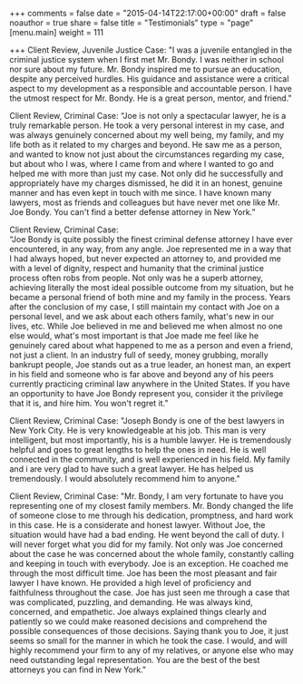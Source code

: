 +++
comments = false
date = "2015-04-14T22:17:00+00:00"
draft = false
noauthor = true
share = false
title = "Testimonials"
type = "page"
[menu.main]
weight = 111

+++
Client Review, Juvenile Justice Case: 
     "I was a juvenile entangled in the criminal justice system when I first met Mr. Bondy. I was neither in school nor sure about my future. Mr. Bondy inspired me to pursue an education, despite any perceived hurdles. His guidance and assistance were a critical aspect to my development as a responsible and accountable person. I have the utmost respect for Mr. Bondy. He is a great person, mentor, and friend." 



Client Review, Criminal Case:
    “Joe is not only a spectacular lawyer, he is a truly remarkable person. He took a very personal interest in my case, and was always genuinely concerned about my well being, my family, and my life both as it related to my charges and beyond. He saw me as a person, and wanted to know not just about the circumstances regarding my case, but about who I was, where I came from and where I wanted to go and helped me with more than just my case. Not only did he successfully and appropriately have my charges dismissed, he did it in an honest, genuine manner and has even kept in touch with me since. I have known many lawyers, most as friends and colleagues but have never met one like Mr. Joe Bondy. You can't find a better defense attorney in New York.”



Client Review, Criminal Case:  
    “Joe Bondy is quite possibly the finest criminal defense attorney I have ever encountered, in any way, from any angle. Joe represented me in a way that I had always hoped, but never expected an attorney to, and provided me with a level of dignity, respect and humanity that the criminal justice process often robs from people. Not only was he a superb attorney, achieving literally the most ideal possible outcome from my situation, but he became a personal friend of both mine and my family in the process. Years after the conclusion of my case, I still maintain my contact with Joe on a personal level, and we ask about each others family, what's new in our lives, etc. While Joe believed in me and believed me when almost no one else would, what's most important is that Joe made me feel like he genuinely cared about what happened to me as a person and even a friend, not just a client. In an industry full of seedy, money grubbing, morally bankrupt people, Joe stands out as a true leader, an honest man, an expert in his field and someone who is far above and beyond any of his peers currently practicing criminal law anywhere in the United States. If you have an opportunity to have Joe Bondy represent you, consider it the privilege that it is, and hire him. You won't regret it.” 

Client Review, Criminal Case:
    "Joseph Bondy is one of the best lawyers in New York City. He is very knowledgeable at his job. This man is very intelligent, but most importantly, his is a humble lawyer. He is tremendously helpful and goes to great lengths to help the ones in need. He is well connected in the community, and is well experienced in his field. My family and i are very glad to have such a great lawyer. He has helped us tremendously. I would absolutely recommend him to anyone."

Client Review, Criminal Case: 
    "Mr. Bondy, I am very fortunate to have you representing one of my closest family members. Mr. Bondy changed the life of someone close to me through his dedication, promptness, and hard work in this case. He is a considerate and honest lawyer. Without Joe, the situation would have had a bad ending. He went beyond the call of duty. I will never forget what you did for my family. Not only was Joe concerned about the case he was concerned about the whole family, constantly calling and keeping in touch with everybody. Joe is an exception. He coached me through the most difficult time. Joe has been the most pleasant and fair lawyer I have known. He provided a high level of proficiency and faithfulness throughout the case. Joe has just seen me through a case that was complicated, puzzling, and demanding. He was always kind, concerned, and empathetic. Joe always explained things clearly and patiently so we could make reasoned decisions and comprehend the possible consequences of those decisions. Saying thank you to Joe, it just seems so small for the manner in which he took the case. I would, and will highly recommend your firm to any of my relatives, or anyone else who may need outstanding legal representation. You are the best of the best attorneys you can find in New York." 

